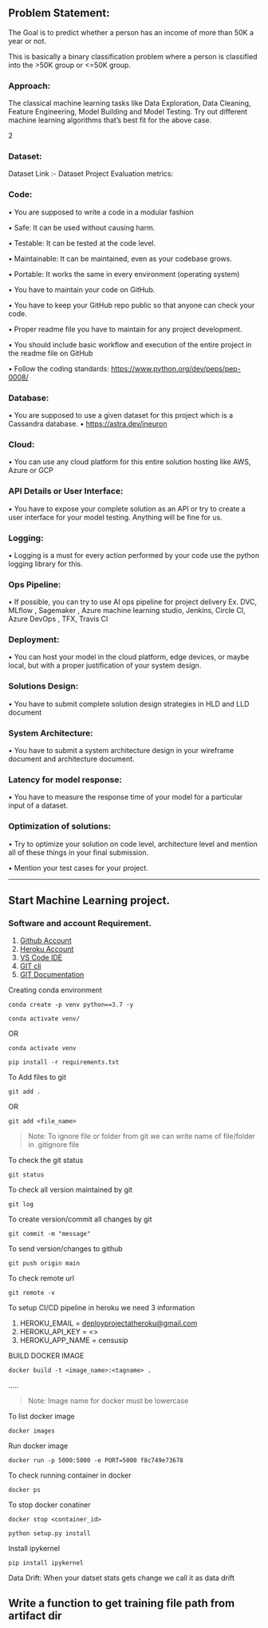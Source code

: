 ## Problem Statement:
 The Goal is to predict whether a person has an income of more than 50K a year or not.

 This is basically a binary classification problem where a person is classified into the >50K group or <=50K group.



### Approach: 
The classical machine learning tasks like Data Exploration, Data Cleaning,
Feature Engineering, Model Building and Model Testing. Try out different machine
learning algorithms that’s best fit for the above case.

2

### Dataset:
Dataset Link :- Dataset
Project Evaluation metrics:

### Code:
• You are supposed to write a code in a modular fashion

• Safe: It can be used without causing harm.

• Testable: It can be tested at the code level.

• Maintainable: It can be maintained, even as your codebase grows.

• Portable: It works the same in every environment (operating system)

• You have to maintain your code on GitHub.

• You have to keep your GitHub repo public so that anyone can check your code.

• Proper readme file you have to maintain for any project development.

• You should include basic workflow and execution of the entire project in the readme
file on GitHub

• Follow the coding standards: https://www.python.org/dev/peps/pep-0008/

### Database:
• You are supposed to use a given dataset for this project which is a Cassandra
database.
• https://astra.dev/ineuron

### Cloud:
• You can use any cloud platform for this entire solution hosting like AWS, Azure or
GCP

### API Details or User Interface:
• You have to expose your complete solution as an API or try to create a user
interface for your model testing. Anything will be fine for us.

### Logging:
• Logging is a must for every action performed by your code use the python logging
library for this.

### Ops Pipeline:


• If possible, you can try to use AI ops pipeline for project delivery Ex. DVC, MLflow
, Sagemaker , Azure machine learning studio, Jenkins, Circle CI, Azure DevOps ,
TFX, Travis CI

### Deployment:
• You can host your model in the cloud platform, edge devices, or maybe local, but
with a proper justification of your system design.

### Solutions Design:
• You have to submit complete solution design strategies in HLD and LLD document


### System Architecture:

• You have to submit a system architecture design in your wireframe document and
architecture document.


### Latency for model response:
• You have to measure the response time of your model for a particular input of a
dataset.

### Optimization of solutions:
• Try to optimize your solution on code level, architecture level and mention all of
these things in your final submission.

• Mention your test cases for your project.

---------------------------------------------------------

## Start Machine Learning project.

### Software and account Requirement.

1. [Github Account](https://github.com)
2. [Heroku Account](https://dashboard.heroku.com/login)
3. [VS Code IDE](https://code.visualstudio.com/download)
4. [GIT cli](https://git-scm.com/downloads)
5. [GIT Documentation](https://git-scm.com/docs/gittutorial)


Creating conda environment
```
conda create -p venv python==3.7 -y
```
```
conda activate venv/
```
OR 
```
conda activate venv
```

```
pip install -r requirements.txt
```

To Add files to git
```
git add .
```

OR
```
git add <file_name>
```

> Note: To ignore file or folder from git we can write name of file/folder in .gitignore file

To check the git status 
```
git status
```
To check all version maintained by git
```
git log
```

To create version/commit all changes by git
```
git commit -m "message"
```

To send version/changes to github
```
git push origin main
```

To check remote url 
```
git remote -v
```

To setup CI/CD pipeline in heroku we need 3 information
1. HEROKU_EMAIL = deployprojectatheroku@gmail.com
2. HEROKU_API_KEY = <>
3. HEROKU_APP_NAME = censusip

BUILD DOCKER IMAGE
```
docker build -t <image_name>:<tagname> .
```
.....
> Note: Image name for docker must be lowercase


To list docker image
```
docker images
```

Run docker image
```
docker run -p 5000:5000 -e PORT=5000 f8c749e73678
```

To check running container in docker
```
docker ps
```

To stop docker conatiner
```
docker stop <container_id>
```



```
python setup.py install
```


Install ipykernel

```
pip install ipykernel
```


Data Drift:
When your datset stats gets change we call it as data drift



## Write a function to get training file path from artifact dir

